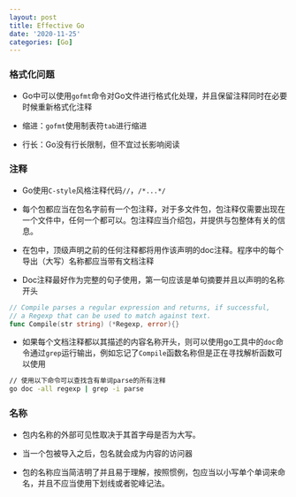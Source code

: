 ```yaml
---
layout: post
title: Effective Go
date: '2020-11-25'
categories: [Go]
---
```


### 格式化问题

- Go中可以使用`gofmt`命令对Go文件进行格式化处理，并且保留注释同时在必要时候重新格式化注释

- 缩进：`gofmt`使用制表符`tab`进行缩进

- 行长：Go没有行长限制，但不宜过长影响阅读


### 注释

- Go使用`C-style`风格注释代码`//`，`/*...*/`

- 每个包都应当在包名字前有一个包注释，对于多文件包，包注释仅需要出现在一个文件中，任何一个都可以。包注释应当介绍包，并提供与包整体有关的信息。

- 在包中，顶级声明之前的任何注释都将用作该声明的doc注释。程序中的每个导出（大写）名称都应当带有文档注释

- Doc注释最好作为完整的句子使用，第一句应该是单句摘要并且以声明的名称开头

```go
// Compile parses a regular expression and returns, if successful,
// a Regexp that can be used to match against text.
func Compile(str string) (*Regexp, error){}
```

- 如果每个文档注释都以其描述的内容名称开头，则可以使用go工具中的`doc`命令通过`grep`运行输出，例如忘记了`Compile`函数名称但是正在寻找解析函数可以使用

```cmd
// 使用以下命令可以查找含有单词parse的所有注释
go doc -all regexp | grep -i parse
```

### 名称

- 包内名称的外部可见性取决于其首字母是否为大写。

- 当一个包被导入之后，包名就会成为内容的访问器

- 包的名称应当简洁明了并且易于理解，按照惯例，包应当以小写单个单词来命名，并且不应当使用下划线或者驼峰记法。


